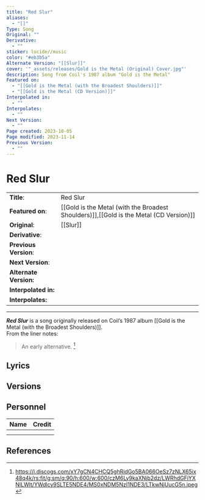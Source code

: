 ```yaml
---
title: "Red Slur"
aliases:
  - "[]"
Type: Song
Original: ""
Derivative:
  - ""
sticker: lucide//music
color: "#eb3b5a"
Alternate Version: "[[Slur]]"
cover: '"_assets/releases/Gold is the Metal (Original) Cover.jpg"'
description: Song from Coil's 1987 album "Gold is the Metal"
Featured on:
  - "[[Gold is the Metal (with the Broadest Shoulders)]]"
  - "[[Gold is the Metal (CD Version)]]"
Interpolated in:
  - ""
Interpolates:
  - ""
Next Version:
  - ""
Page created: 2023-10-05
Page modified: 2023-11-14
Previous Version:
  - ""
---
```


# Red Slur

|  |  |
| --- | --- |
| __Title__: | Red Slur |
| __Featured on__: | [[Gold is the Metal (with the Broadest Shoulders)]],[[Gold is the Metal (CD Version)]] |
| __Original__: | [[Slur]] |
| __Derivative__: |  |
| __Previous Version__: |  |
| __Next Version__: |  |
| __Alternate Version:__ |  |
| __Interpolated in:__ |  |
| __Interpolates:__ |  |

---

*__Red Slur__* is a song originally released on Coil’s 1987 album [[Gold is the Metal (with the Broadest Shoulders)]].  
From the liner notes:

> An early alternative. [^1]

## Lyrics

## Versions

## Personnel

|Name|Credit|
|---|---|
|||
|||

## References

[^1]: <https://i.discogs.com/xY7gCN4CHCQ5ghRidGo5BA066OeSz7zNLX65ix48q4k/rs:fit/g:sm/q:90/h:600/w:600/czM6Ly9kaXNjb2dz/LWRhdGFiYXNlLWlt/YWdlcy9SLTE5NDE4/MS0xNDM5NzI1NDE3/LTkwNjUucG5n.jpeg>
